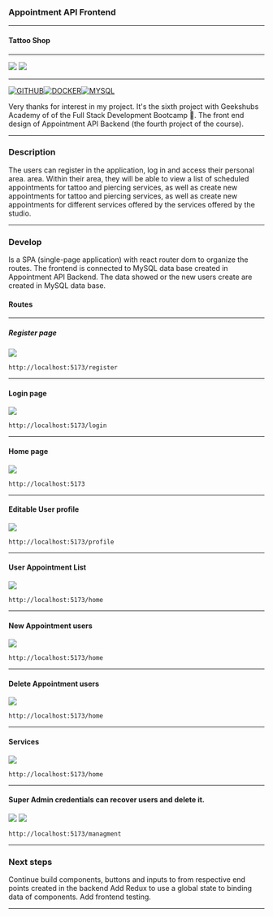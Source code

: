 ### Appointment API Frontend

---

<h4> Tattoo Shop </h4>

---

<img src="./public/img/mobile.gif"/>
<img src="./public/1.jpeg"/>

---

[![GITHUB]][github-url][![DOCKER]][docker-url][![MYSQL]][MYSQL-url]

[MYSQL]: https://img.shields.io/badge/mysql-3E6E93?style=for-the-badge&logo=mysql&logoColor=white
[MYSQL-url]: https://www.mysql.com/
[GITHUB]: https://img.shields.io/badge/github-24292F?style=for-the-badge&logo=github&logoColor=white
[github-url]: https://www.github.com/
[GIT]: https://img.shields.io/badge/git-F54D27?style=for-the-badge&logo=git&logoColor=white
[git-url]: https://git-scm.com/
[DOCKER]: https://img.shields.io/badge/docker-2496ED?style=for-the-badge&logo=docker&logoColor=white
[docker-url]: https://www.docker.com/

Very thanks for interest in my project. It's the sixth project with Geekshubs Academy of of the Full Stack Development Bootcamp 🚀. The front end design of Appointment API Backend (the fourth project of the course).

---

### Description

The users can register in the application, log in and access their personal area. area. Within their area, they will be able to view a list of scheduled appointments for tattoo and piercing services, as well as create new appointments for tattoo and piercing services, as well as create new appointments for different services offered by the services offered by the studio.

---

### Develop

Is a SPA (single-page application) with react router dom to organize the routes.
The frontend is connected to MySQL data base created in Appointment API Backend.
The data showed or the new users create are created in MySQL data base.

#### Routes

---

##### Register page

<img src="./public/img/iPhone-13-PRO-register.png"/>

`http://localhost:5173/register`

---

#### Login page

<img src="./public/img/iPhone-13-PRO-login.png"/>

`http://localhost:5173/login`

---

#### Home page

<img src="./public/img/iPhone-13-PRO-homepage.png"/>

`http://localhost:5173`

---

#### Editable User profile

<img src="./public/img/iPhone-13-PRO-Editableprofile.png"/>

`http://localhost:5173/profile`

---

#### User Appointment List

<img src="./public/img/iPhone-13-PRO-AppointmentList.png"/>

`http://localhost:5173/home`

---

#### New Appointment users

<img src="./public/img/iPhone-13-PRO-NewAppointment.png"/>

`http://localhost:5173/home`

---

#### Delete Appointment users

<img src="./public/img/iPhone-13-PRO-deleteAppointment.png"/>

`http://localhost:5173/home`

---

#### Services

<img src="./public/img/iPhone-13-PRO-Services.png"/>

`http://localhost:5173/home`

---

#### Super Admin credentials can recover users and delete it.

<img src="./public/img/iPhone-13-PRO-SuperAdminUsers.png"/>
<img src="./public/img/iPhone-13-PRO-deleteUser.png"/>

`http://localhost:5173/managment`

---

### Next steps

Continue build components, buttons and inputs to from respective end points created in the backend
Add Redux to use a global state to binding data of components.
Add frontend testing.

---
